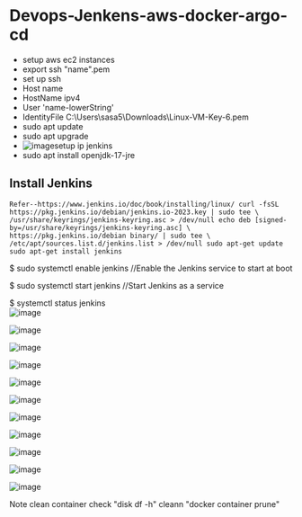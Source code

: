 # Devops-Jenkens-aws-docker-argo-cd
* setup aws ec2 instances
* export ssh "name".pem
* set up ssh
* Host name
*    HostName ipv4
*    User 'name-lowerString'
*    IdentityFile C:\Users\sasa5\Downloads\Linux-VM-Key-6.pem
* sudo apt update
* sudo apt upgrade
* ![image](https://github.com/SiwakornEDZ/Devops-Jenkens-aws-docker-argo-cd/assets/87377798/f3e4a90c-5f08-4287-816f-6cef5ef99890)setup ip jenkins
* sudo apt install openjdk-17-jre
## Install Jenkins
`Refer--https://www.jenkins.io/doc/book/installing/linux/
curl -fsSL https://pkg.jenkins.io/debian/jenkins.io-2023.key | sudo tee \
  /usr/share/keyrings/jenkins-keyring.asc > /dev/null
echo deb [signed-by=/usr/share/keyrings/jenkins-keyring.asc] \
  https://pkg.jenkins.io/debian binary/ | sudo tee \
  /etc/apt/sources.list.d/jenkins.list > /dev/null
sudo apt-get update
sudo apt-get install jenkins` 

$ sudo systemctl enable jenkins       //Enable the Jenkins service to start at boot

$ sudo systemctl start jenkins        //Start Jenkins as a service

$ systemctl status jenkins
<br>
![image](https://github.com/SiwakornEDZ/Devops-Jenkens-aws-docker-argo-cd/assets/87377798/dcab7539-0c96-49ec-a161-c577a00a9aad)
<br>

![image](https://github.com/SiwakornEDZ/Devops-Jenkens-aws-docker-argo-cd/assets/87377798/906db132-1d07-46bd-b332-c59e1d184eb7)
<br>

![image](https://github.com/SiwakornEDZ/Devops-Jenkens-aws-docker-argo-cd/assets/87377798/cd50c4fe-f4fe-45b8-bc29-81df8b3e6d22)
<br>

![image](https://github.com/SiwakornEDZ/Devops-Jenkens-aws-docker-argo-cd/assets/87377798/8c64b595-d4a4-4e89-ade4-fd49754ef558)
<br>

![image](https://github.com/SiwakornEDZ/Devops-Jenkens-aws-docker-argo-cd/assets/87377798/2749825f-419b-4959-a56d-63826f4b8844)
<br>

![image](https://github.com/SiwakornEDZ/Devops-Jenkens-aws-docker-argo-cd/assets/87377798/a94807e9-836d-4905-9844-d9430cc58d94)
<br>

![image](https://github.com/SiwakornEDZ/Devops-Jenkens-aws-docker-argo-cd/assets/87377798/fbc0f40a-fdcd-40ac-ac2e-c73bee93da99)
<br>

![image](https://github.com/SiwakornEDZ/Devops-Jenkens-aws-docker-argo-cd/assets/87377798/700140d3-25c9-4d5d-ae1b-65167fe0134a)
<br>

![image](https://github.com/SiwakornEDZ/Devops-Jenkens-aws-docker-argo-cd/assets/87377798/47474608-bec6-407a-94b1-39a0ef49bd6b)
<br>

![image](https://github.com/SiwakornEDZ/Devops-Jenkens-aws-docker-argo-cd/assets/87377798/abcf4cbb-11eb-44de-b90c-7b68d866ad33)
<br>

![image](https://github.com/SiwakornEDZ/Devops-Jenkens-aws-docker-argo-cd/assets/87377798/a85c1db8-ae87-49fd-ad19-80313cc66ced)
<br>

Note
clean container
check "disk df -h"
cleann "docker container prune"













    
  
